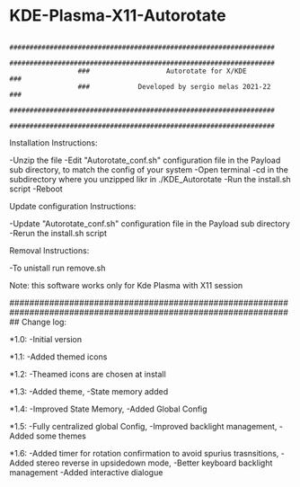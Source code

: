 # KDE-Plasma-X11-Autorotate
                     ##################################################################
                     ##################################################################
                     ###                   Autorotate for X/KDE                     ###
                     ###            Developed by sergio melas 2021-22               ###
                     ##################################################################
                     ##################################################################

Installation Instructions:

  -Unzip the file
  -Edit "Autorotate_conf.sh" configuration file in the Payload sub directory, to match the config of your system
  -Open terminal
  -cd in the subdirectory where you unzipped likr in ./KDE_Autorotate
  -Run the install.sh script
  -Reboot

Update configuration Instructions:

  -Update "Autorotate_conf.sh" configuration file in the Payload sub directory
  -Rerun the install.sh script

Removal Instructions:

  -To unistall run remove.sh



Note: this software works only for Kde Plasma with X11 session

##################################################################################################################
Change log:

*1.0: 
    -Initial version

*1.1: 
    -Added themed icons

*1.2: -Theamed icons are chosen at install

*1.3: 
      -Added theme,
      -State memory added

*1.4: 
      -Improved State Memory,
      -Added Global Config

*1.5: 
      -Fully centralized global Config,
      -Improved backlight management,
      -Added some themes

*1.6: -Added timer for rotation confirmation to avoid spurius trasnsitions,
      -Added stereo reverse in upsidedown mode,
      -Better keyboard backlight management
      -Added interactive dialogue
